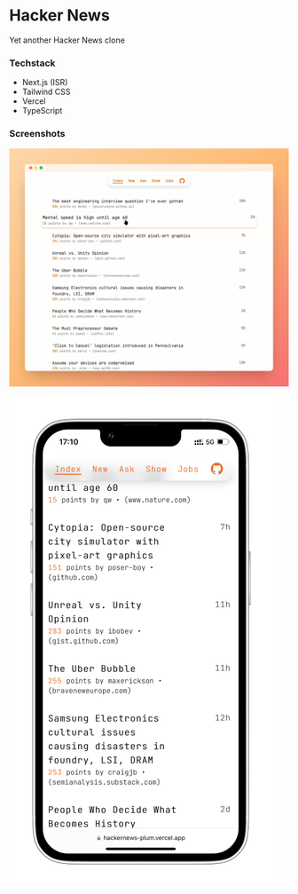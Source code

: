 # Hacker News

Yet another Hacker News clone

### Techstack

- Next.js (ISR)
- Tailwind CSS
- Vercel
- TypeScript

### Screenshots

![desktop](./public/desktop.png)

![iphone13](./public/iphone13.png)

